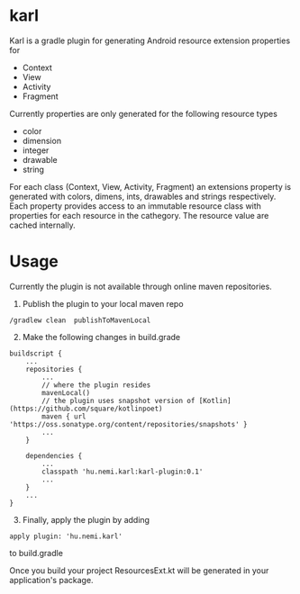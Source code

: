 # karl
Karl is a gradle plugin for generating Android resource extension properties for
- Context
- View
- Activity
- Fragment

Currently properties are only generated for the following resource types
- color
- dimension
- integer
- drawable
- string

For each class (Context, View, Activity, Fragment) an extensions property is generated with colors, dimens, ints, drawables and strings respectively. Each property provides access to an immutable resource class with properties for each resource in the cathegory. The resource value are cached internally. 

# Usage

Currently the plugin is not available through online maven repositories. 

1. Publish the plugin to your local maven repo

```
/gradlew clean  publishToMavenLocal
```
2. Make the following changes in build.grade

```
buildscript {
    ...
    repositories {
        ...
        // where the plugin resides   
        mavenLocal()
        // the plugin uses snapshot version of [Kotlin](https://github.com/square/kotlinpoet)
        maven { url 'https://oss.sonatype.org/content/repositories/snapshots' }
        ...
    }
    
    dependencies {
        ...
        classpath 'hu.nemi.karl:karl-plugin:0.1'
        ...
    }
    ...
}
```
3. Finally, apply the plugin by adding
```
apply plugin: 'hu.nemi.karl'
```
to build.gradle

Once you build your project ResourcesExt.kt will be generated in your application's package. 


